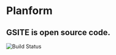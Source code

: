 # Planform
## GSITE is open source code. 
<img src="https://scrutinizer-ci.com/g/gsitevn/planform/badges/build.png?b=master" alt="Build Status" />
